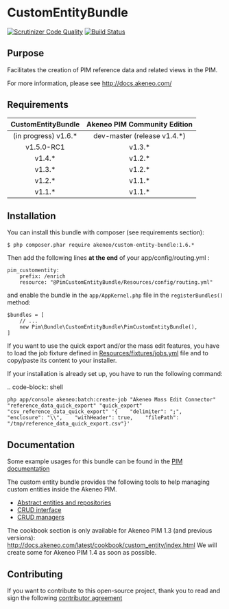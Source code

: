 # CustomEntityBundle

[![Scrutinizer Code Quality](https://scrutinizer-ci.com/g/akeneo/CustomEntityBundle/badges/quality-score.png?b=master)](https://scrutinizer-ci.com/g/akeneo/CustomEntityBundle/?branch=master)
[![Build Status](https://travis-ci.org/akeneo-labs/CustomEntityBundle.svg?branch=master)](https://travis-ci.org/akeneo/CustomEntityBundle)

## Purpose
Facilitates the creation of PIM reference data and related views in the PIM.

For more information, please see http://docs.akeneo.com/

## Requirements

| CustomEntityBundle   | Akeneo PIM Community Edition |
|:--------------------:|:----------------------------:|
| (in progress) v1.6.* | dev-master (release v1.4.*)  |
| v1.5.0-RC1           | v1.3.*                       |
| v1.4.*               | v1.2.*                       |
| v1.3.*               | v1.2.*                       |
| v1.2.*               | v1.1.*                       |
| v1.1.*               | v1.1.*                       |

## Installation
You can install this bundle with composer (see requirements section):

    $ php composer.phar require akeneo/custom-entity-bundle:1.6.*

Then add the following lines **at the end** of your app/config/routing.yml :

    pim_customentity:
        prefix: /enrich
        resource: "@PimCustomEntityBundle/Resources/config/routing.yml"

and enable the bundle in the `app/AppKernel.php` file in the `registerBundles()` method:

    $bundles = [
        // ...
        new Pim\Bundle\CustomEntityBundle\PimCustomEntityBundle(),
    ]

If you want to use the quick export and/or the mass edit features, you have to load the job fixture defined in  [Resources/fixtures/jobs.yml](Resources/fixtures/jobs.yml) file and to copy/paste its content to your installer.

If your installation is already set up, you have to run the following command:

.. code-block:: shell

    php app/console akeneo:batch:create-job "Akeneo Mass Edit Connector" "reference_data_quick_export" "quick_export" "csv_reference_data_quick_export" '{    "delimiter": ";",    "enclosure": "\\",    "withHeader": true,    "filePath": "/tmp/reference_data_quick_export.csv"}'


## Documentation

Some example usages for this bundle can be found in the [PIM documentation](http://docs.akeneo.com/master/cookbook/custom_entity/index.html)

The custom entity bundle provides the following tools to help managing custom entities inside the Akeneo PIM.

* [Abstract entities and repositories](Resources/doc/abstract_entities_and_repositories.rst)
* [CRUD interface](Resources/doc/crud_interface.rst)
* [CRUD managers](Resources/doc/crud_managers.rst)

The cookbook section is only available for Akeneo PIM 1.3 (and previous versions): http://docs.akeneo.com/latest/cookbook/custom_entity/index.html
We will create some for Akeneo PIM 1.4 as soon as possible.

## Contributing

If you want to contribute to this open-source project, thank you to read and sign the following [contributor agreement](http://www.akeneo.com/contributor-license-agreement/)
